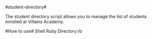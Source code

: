 #student-directory#

The student directory script allows you to manage the list of students enrolled at Villains Academy.

#How to use#
Shell
Ruby Directory.rb